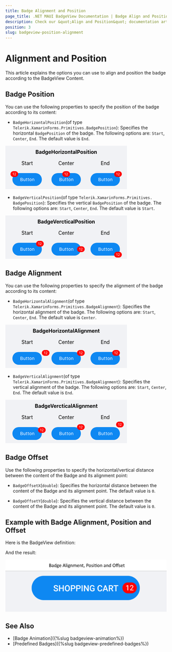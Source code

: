 ```yaml
---
title: Badge Alignment and Position
page_title: .NET MAUI BadgeView Documentation | Badge Align and Position
description: Check our &quot;Align and Position&quot; documentation article for Telerik BadgeView for .NET MAUI.
position: 3
slug: badgeview-position-alignment
---
```


# Alignment and Position

This article explains the options you can use to align and position the badge according to the BadgeView Content.

## Badge Position

You can use the following properties to specify the position of the badge according to its content: 

* `BadgeHorizontalPosition`(of type `Telerik.XamarinForms.Primitives.BadgePosition`): Specifies the horizontal `BadgePosition` of the badge. The following options are: `Start`, `Center`, `End`. The default value is `End`.

![Badge Position](images/badgeview-horizontal-position.png)

* `BadgeVerticalPosition`(of type `Telerik.XamarinForms.Primitives. BadgePosition`): Specifies the vertical `BadgePosition` of the badge. The following options are: `Start`, `Center`, `End`. The default value is `Start`.

![Badge Position](images/badgeview-vertical-position.png)

## Badge Alignment

You can use the following properties to specify the alignment of the badge according to its content:  

* `BadgeHorizontalAlignment`(of type `Telerik.XamarinForms.Primitives.BadgeAlignment`): Specifies the horizontal alignment of the badge. The following options are: `Start`, `Center`, `End`. The default value is `Center`.

![Badge Alignment](images/badgeview-horizontal-alignment.png)

* `BadgeVerticalAlignment`(of type `Telerik.XamarinForms.Primitives.BadgeAlignment`): Specifies the vertical alignment of the badge. The following options are: `Start`, `Center`, `End`. The default value is `End`.

![Badge Alignment](images/badgeview-vertical-alignment.png)

## Badge Offset

Use the following properties to specify the horizontal/vertical distance between the content of the Badge and its alignment point:  

* `BadgeOffsetX`(`double`): Specifies the horizontal distance between the content of the Badge and its alignment point. The default value is `0`.

* `BadgeOffsetY`(`double`): Specifies the vertical distance between the content of the Badge and its alignment point. The default value is `0`.

## Example with Badge Alignment, Position and Offset

Here is the BadgeView definition:

<snippet id='badgeview-align-position-offset'/>

And the result:

![Badge Position and Alignment](images/badgeview-position-alignment.png)

## See Also

- [Badge Animation]({%slug badgeview-animation%})
- [Predefined Badges]({%slug badgeview-predefined-badges%})
